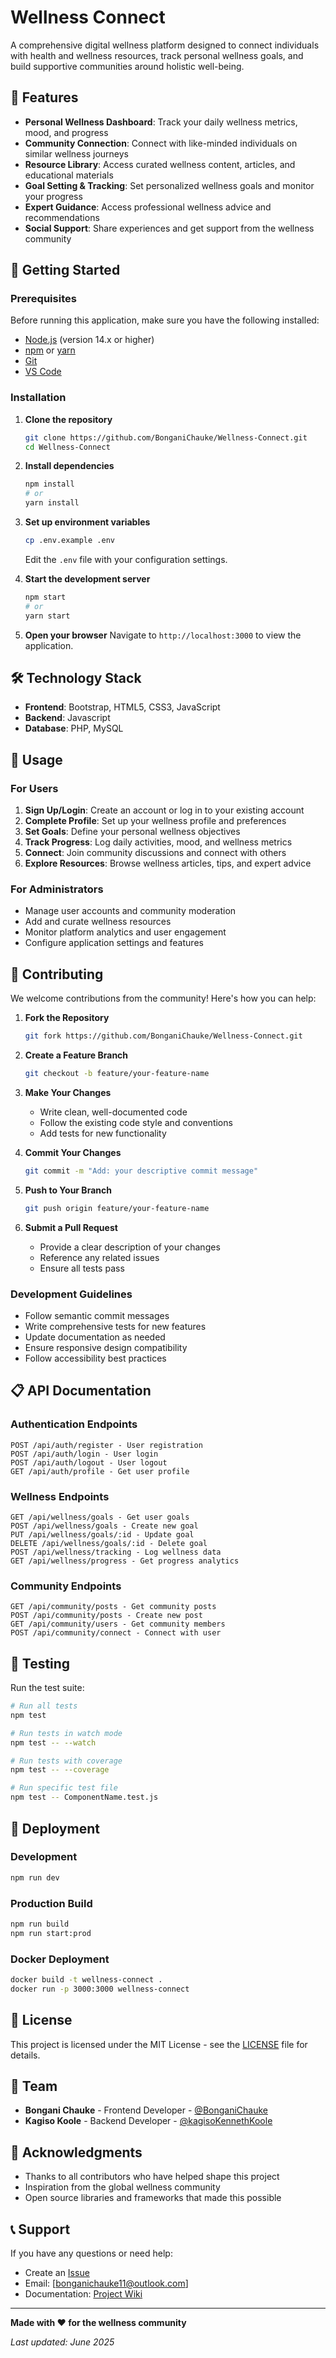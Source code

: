 # Wellness Connect

A comprehensive digital wellness platform designed to connect individuals with health and wellness resources, track personal wellness goals, and build supportive communities around holistic well-being.

## 🌟 Features

- **Personal Wellness Dashboard**: Track your daily wellness metrics, mood, and progress
- **Community Connection**: Connect with like-minded individuals on similar wellness journeys
- **Resource Library**: Access curated wellness content, articles, and educational materials
- **Goal Setting & Tracking**: Set personalized wellness goals and monitor your progress
- **Expert Guidance**: Access professional wellness advice and recommendations
- **Social Support**: Share experiences and get support from the wellness community

## 🚀 Getting Started

### Prerequisites

Before running this application, make sure you have the following installed:

- [Node.js](https://nodejs.org/) (version 14.x or higher)
- [npm](https://www.npmjs.com/) or [yarn](https://yarnpkg.com/)
- [Git](https://git-scm.com/)
- [VS Code](https://code.visualstudio.com/)

### Installation

1. **Clone the repository**
   ```bash
   git clone https://github.com/BonganiChauke/Wellness-Connect.git
   cd Wellness-Connect
   ```

2. **Install dependencies**
   ```bash
   npm install
   # or
   yarn install
   ```

3. **Set up environment variables**
   ```bash
   cp .env.example .env
   ```
   Edit the `.env` file with your configuration settings.

4. **Start the development server**
   ```bash
   npm start
   # or
   yarn start
   ```

5. **Open your browser**
   Navigate to `http://localhost:3000` to view the application.

## 🛠️ Technology Stack

- **Frontend**: Bootstrap, HTML5, CSS3, JavaScript
- **Backend**: Javascript
- **Database**: PHP, MySQL

## 📱 Usage

### For Users
1. **Sign Up/Login**: Create an account or log in to your existing account
2. **Complete Profile**: Set up your wellness profile and preferences
3. **Set Goals**: Define your personal wellness objectives
4. **Track Progress**: Log daily activities, mood, and wellness metrics
5. **Connect**: Join community discussions and connect with others
6. **Explore Resources**: Browse wellness articles, tips, and expert advice

### For Administrators
- Manage user accounts and community moderation
- Add and curate wellness resources
- Monitor platform analytics and user engagement
- Configure application settings and features

## 🤝 Contributing

We welcome contributions from the community! Here's how you can help:

1. **Fork the Repository**
   ```bash
   git fork https://github.com/BonganiChauke/Wellness-Connect.git
   ```

2. **Create a Feature Branch**
   ```bash
   git checkout -b feature/your-feature-name
   ```

3. **Make Your Changes**
   - Write clean, well-documented code
   - Follow the existing code style and conventions
   - Add tests for new functionality

4. **Commit Your Changes**
   ```bash
   git commit -m "Add: your descriptive commit message"
   ```

5. **Push to Your Branch**
   ```bash
   git push origin feature/your-feature-name
   ```

6. **Submit a Pull Request**
   - Provide a clear description of your changes
   - Reference any related issues
   - Ensure all tests pass

### Development Guidelines

- Follow semantic commit messages
- Write comprehensive tests for new features
- Update documentation as needed
- Ensure responsive design compatibility
- Follow accessibility best practices

## 📋 API Documentation

### Authentication Endpoints
```
POST /api/auth/register - User registration
POST /api/auth/login - User login
POST /api/auth/logout - User logout
GET /api/auth/profile - Get user profile
```

### Wellness Endpoints
```
GET /api/wellness/goals - Get user goals
POST /api/wellness/goals - Create new goal
PUT /api/wellness/goals/:id - Update goal
DELETE /api/wellness/goals/:id - Delete goal
POST /api/wellness/tracking - Log wellness data
GET /api/wellness/progress - Get progress analytics
```

### Community Endpoints
```
GET /api/community/posts - Get community posts
POST /api/community/posts - Create new post
GET /api/community/users - Get community members
POST /api/community/connect - Connect with user
```

## 🧪 Testing

Run the test suite:

```bash
# Run all tests
npm test

# Run tests in watch mode
npm test -- --watch

# Run tests with coverage
npm test -- --coverage

# Run specific test file
npm test -- ComponentName.test.js
```

## 🚀 Deployment

### Development
```bash
npm run dev
```

### Production Build
```bash
npm run build
npm run start:prod
```

### Docker Deployment
```bash
docker build -t wellness-connect .
docker run -p 3000:3000 wellness-connect
```

## 📄 License

This project is licensed under the MIT License - see the [LICENSE](LICENSE) file for details.

## 👥 Team

- **Bongani Chauke** - Frontend Developer - [@BonganiChauke](https://github.com/BonganiChauke)
- **Kagiso Koole** - Backend Developer - [@kagisoKennethKoole](https://github.com/kagisoKennethKoole)

## 🙏 Acknowledgments

- Thanks to all contributors who have helped shape this project
- Inspiration from the global wellness community
- Open source libraries and frameworks that made this possible

## 📞 Support

If you have any questions or need help:

- Create an [Issue](https://github.com/BonganiChauke/Wellness-Connect/issues)
- Email: [bonganichauke11@outlook.com]
- Documentation: [Project Wiki](https://github.com/BonganiChauke/Wellness-Connect/wiki)

---

**Made with ❤️ for the wellness community**

*Last updated: June 2025*
